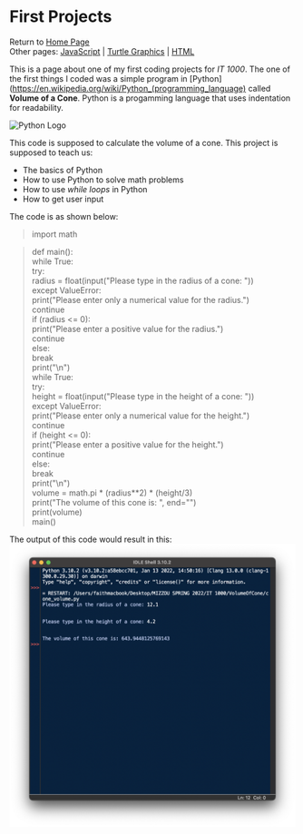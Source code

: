 # First Projects
Return to [Home Page](README.md)  
Other pages: [JavaScript](JavaScript.md) | [Turtle Graphics](TurtleGraphics.md) | [HTML](HTMLbeginnings.md)

This is a page about one of my first coding projects for _IT 1000_. The one of the first things I coded was a simple program in [Python](https://en.wikipedia.org/wiki/Python_(programming_language) called **Volume of a Cone**. Python is a progamming language that uses indentation for readability. 

![Python Logo](https://images.app.goo.gl/VB1nNMFfCk7VD1v67)

This code is supposed to calculate the volume of a cone. This project is supposed to teach us:  
* The basics of Python
* How to use Python to solve math problems
* How to use _while loops_ in Python  
* How to get user input  

The code is as shown below:

>import math

>def main():  
>   while True:  
>       try:  
>           radius = float(input("Please type in the radius of a cone: "))  
>       except ValueError:  
>           print("Please enter only a numerical value for the radius.")  
>           continue  
>       if (radius <= 0):  
>           print("Please enter a positive value for the radius.")  
>           continue  
>       else:  
>           break  
>      print("\n")  
>   while True:  
>       try:  
>           height = float(input("Please type in the height of a cone: "))  
>       except ValueError:  
>           print("Please enter only a numerical value for the height.")  
>           continue  
>       if (height <= 0):  
>           print("Please enter a positive value for the height.")  
>           continue  
>       else:  
>           break  
>     print("\n")  
>   volume = math.pi * (radius**2) * (height/3)  
>   print("The volume of this cone is: ", end="")  
>   print(volume)  
>main()  

The output of this code would result in this:
![cone image](Cone_image.png)